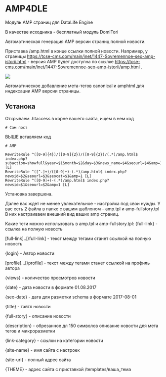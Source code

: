 # AMP4DLE
Модуль AMP страниц для DataLife Engine 

В качестве исходника - бесплатный модуль DomiTori 

Автоматическая генерация AMP версии страниц полной новости.

Приставка /amp.html в конце ссылки полной новости. Например, у страницы https://tcse-cms.com/main/inet/1447-Sovremennoe-seo-amp-istorii.html - версия AMP будет доступна по ссылке https://tcse-cms.com/main/inet/1447-Sovremennoe-seo-amp-istorii/amp.html .

![](https://sun4-16.userapi.com/Gm32m9Td-DopmXv9MMkCbaf4xiaWil8hen_GLQ/sqfrTSgQtss.jpg)

Автоматическое добавление мета-тегов canonical и amphtml для индексации AMP версии страницы.


## Устанока 

Открываем .htaccess в корне вашего сайта, ищем в нем код

    # Сам пост

ВЫШЕ вставляем код

    # AMP

    RewriteRule ^([0-9]{4})/([0-9]{2})/([0-9]{2})/(.*)/amp.html$ index.php?subaction=showfull&year=$1&month=$2&day=$3&news_name=$4&seourl=$4&amp=1 [L]
    RewriteRule ^([^.]+)/([0-9]+)-(.*)/amp.html$ index.php?newsid=$2&seourl=$3&seocat=$1&amp=1 [L]
    RewriteRule ^([0-9]+)-(.*)/amp.html$ index.php?newsid=$1&seourl=$2&amp=1 [L]


Установка завершена. 

Далее вас ждет не менее увлекательное - настройка под свои нужды. У вас есть 2 файла в папке с вашим шаблоном - amp.tpl и amp-fullstory.tpl
В них настраиваем внешний вид ваших amp страниц. 

Какие теги можно использовать в amp.tpl и amp-fullstory.tpl:
{full-link} - ссылка на полную новость

[full-link]..[/full-link] - текст между тегами станет ссылкой на полную новость

{login} - Автор новости

[profile]...[/profile] - текст между тегами станет ссылкой на профиль автора

{views} - количество просмотров новости

{date} - дата новости в формате 01.08.2017

{seo-date} - дата для разметки schema в формате 2017-08-01

{title} - тайтл новости

{full-story} - описание новости

{description} - обрезанное дл 150 символов описание новости для мета тегов и микроразметки

{link-category} - ссылки на категории новости

{site-name} - имя сайта с настроек

{site-url} - полный адрес сайта

{THEME} - адрес сайта с приставкой /templates/ваша_тема

